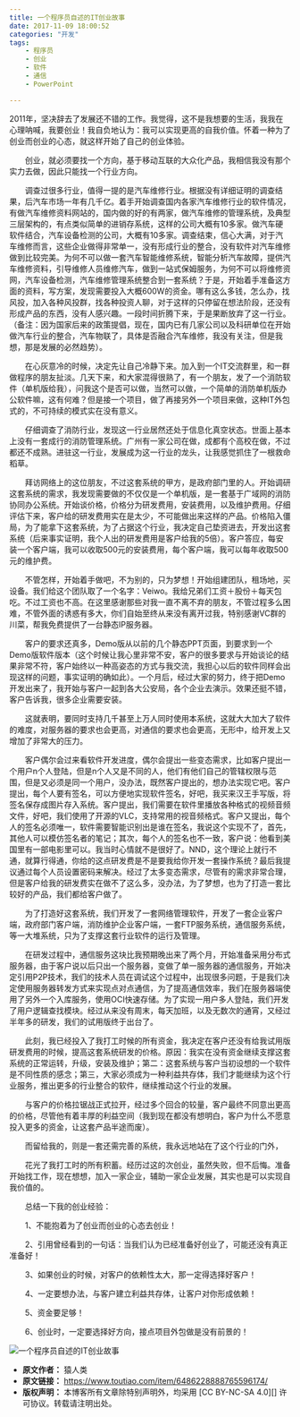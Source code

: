 ```yaml
---
title: 一个程序员自述的IT创业故事
date: 2017-11-09 18:00:52
categories: "开发"
tags:
	- 程序员
	- 创业
	- 软件
	- 通信
	- PowerPoint

---
```


2011年，坚决辞去了发展还不错的工作。我觉得，这不是我想要的生活，我我在心理呐喊，我要创业！我自负地认为：我可以实现更高的自我价值。怀着一种为了创业而创业的心态，就这样开始了自己的创业体验。

　　创业，就必须要找一个方向，基于移动互联的大众化产品，我相信我没有那个实力去做，因此只能找一个行业方向。

　　调查过很多行业，值得一提的是汽车维修行业。根据没有详细证明的调查结果，后汽车市场一年有几千亿。着手开始调查国内各家汽车维修行业的软件情况，有做汽车维修资料网站的，国内做的好的有两家，做汽车维修的管理系统，及典型三层架构的，有点类似简单的进销存系统，这样的公司大概有10多家。做汽车硬软件结合，汽车设备检测的公司，大概有10多家。调查结束，信心大满，对于汽车维修而言，这些企业做得非常单一，没有形成行业的整合，没有软件对汽车维修做到比较完美。为何不可以做一套汽车智能维修系统，智能分析汽车故障，提供汽车维修资料，引导维修人员维修汽车，做到一站式保姆服务，为何不可以将维修资网，汽车设备检测，汽车维修管理系统整合到一套系统？于是，开始着手准备这方面的资料，写方案，发现需要投入大概600W的资金。哪有这么多钱，怎么办，找风投，加入各种风投群，找各种投资人聊，对于这样的只停留在想法阶段，还没有形成产品的东西，没有人感兴趣。一段时间折腾下来，于是果断放弃了这一行业。（备注：因为国家后来的政策提倡，现在，国内已有几家公司以及科研单位在开始做汽车行业的整合，汽车物联了，具体是否融合汽车维修，我没有关注，但是我想，那是发展的必然趋势）。

　　在心灰意冷的时候，决定先让自己冷静下来。加入到一个IT交流群里，和一群做程序的朋友扯淡。几天下来，和大家混得很熟了，有一个朋友，发了一个消防软件（单机版给我），问我这个是否可以做，当然可以做，一个简单的消防单机版办公软件嘛，这有何难？但是接一个项目，做了再接另外一个项目来做，这种IT外包式的，不可持续的模式实在没有意义。

　　仔细调查了消防行业，发现这一行业居然还处于信息化真空状态。世面上基本上没有一套成行的消防管理系统。广州有一家公司在做，成都有个高校在做，不过都还不成熟。进驻这一行业，发展成为这一行业的龙头，让我感觉抓住了一根救命稻草。

　　拜访网络上的这位朋友，不过这套系统的甲方，是政府部门里的人。开始调研这套系统的需求，我发现需要做的不仅仅是一个单机版，是一套基于广域网的消防协同办公系统。开始谈价格，价格分为研发费用，安装费用，以及维护费用。仔细评估下来，客户给的研发费用实在是太少，不可能做出来这样的产品。价格陷入僵局，为了能拿下这套系统，为了占据这个行业，我决定自己垫资进去，开发出这套系统（后来事实证明，我个人出的研发费用是客户给我的5倍）。客户答应，每安装一个客户端，我可以收取500元的安装费用，每个客户端，我可以每年收取500元的维护费。

　　不管怎样，开始着手做吧，不为别的，只为梦想！开始组建团队，租场地，买设备。我们给这个团队取了一个名字：Veiwo。我给兄弟们工资＋股份＋每天包吃。不过工资也不高。在这里感谢那些对我一直不离不弃的朋友，不管过程多么困难，不管外面的诱惑有多大，你们自始至终从来没有离开过我，特别感谢VC群的川菜，帮我免费提供了一台静态IP服务器。

　　客户的要求还真多，Demo版从以前的几个静态PPT页面，到要求到一个Demo版软件版本（这个时候让我心里非常不安，客户的很多要求与开始谈论的结果非常不符，客户始终以一种高姿态的方式与我交流，我担心以后的软件同样会出现这样的问题，事实证明的确如此）。一个月后，经过大家的努力，终于把Demo开发出来了，我开始与客户一起到各大公安局，各个企业去演示。效果还挺不错，客户告诉我，很多企业需要安装。

　　这就表明，要同时支持几千甚至上万人同时使用本系统，这就大大加大了软件的难度，对服务器的要求也会更高，对通信的要求也会更高，无形中，给开发上又增加了非常大的压力。

　　客户偶尔会过来看软件开发进度，偶尔会提出一些变态需求，比如客户提出一个用户n个人登陆，但是n个人又是不同的人，他们有他们自己的管辖权限与范围，但是又必须是同一个用户，没办法，既然客户提出的，想办法实现它吧。客户提出，每个人要有签名，可以方便地实现软件签名，好吧，我买来汉王手写版，将签名保存成图片存入系统。客户提出，我们需要在软件里播放各种格式的视频音频文件，好吧，我们使用了开源的VLC，支持常用的视音频格式。客户又提出，每个人的签名必须唯一，软件需要智能识别出是谁在签名，我说这个实现不了，首先，其他人可以模仿签名者的笔记；其次，每个人的签名也不一致，客户说：他看到美国里有一部电影里可以。我当时心情就不是很好了。NND，这个理论上就行不通，就算行得通，你给的这点研发费是不是要我给你开发一套操作系统？最后我提议通过每个人员设置密码来解决。经过了太多变态需求，尽管有的需求非常合理，但是客户给我的研发费实在做不了这么多，没办法，为了梦想，也为了打造一套比较好的产品，我们都给客户做了。

　　为了打造好这套系统，我们开发了一套网络管理软件，开发了一套企业客户端，政府部门客户端，消防维护企业客户端，一套FTP服务系统，通信服务系统，等一大堆系统，只为了支撑这套行业软件的运行及管理。

　　在研发过程中，通信服务这块比我预期晚出来了两个月，开始准备采用分布式服务器，由于客户说以后只出一个服务器，变做了单一服务器的通信服务，开始决定引用P2P技术，我们的技术人员在调试这个过程中，出现很多问题，于是我们决定使用服务器转发方式来实现点对点通信，为了提高通信效率，我们在服务器端使用了另外一个入库服务，使用OCI快速存储。为了实现一用户多人登陆，我们开发了用户逻辑查找模块。经过从来没有周末，每天加班，以及无数次的通宵，又经过半年多的研发，我们的试用版终于出台了。

　　此刻，我已经投入了我打工时候的所有资金，我决定在客户还没有给我试用版研发费用的时候，提高这套系统研发的价格。原因：我实在没有资金继续支撑这套系统的正常运转，升级，安装及维护；第二：这套系统与客户当初设想的一个软件是不同性质的感念；第三，大家必须成为一种利益共存体，我们才能继续为这个行业服务，推出更多的行业整合的软件，继续推动这个行业的发展。

　　与客户的价格拉锯战正式拉开，经过多个回合的较量，客户最终不同意出更高的价格，尽管他有着丰厚的利益空间（我到现在都没有想明白，客户为什么不愿意投入更多的资金，让这套产品半途而废）。

　　而留给我的，则是一套还需完善的系统，我永远地站在了这个行业的门外，

　　花光了我打工时的所有积蓄。经历过这的次创业，虽然失败，但不后悔。准备开始找工作，现在想想，加入一家企业，辅助一家企业发展，其实也是可以实现自我价值的。

　　总结一下我的创业经验：

　　1、不能抱着为了创业而创业的心态去创业！

　　2、引用曾经看到的一句话：当我们认为已经准备好创业了，可能还没有真正准备好！

　　3、如果创业的时候，对客户的依赖性太大，那一定得选择好客户！

　　4、一定要想办法，与客户建立利益共存体，让客户对你形成依赖！

　　5、资金要足够！

　　6、创业时，一定要选择好方向，接点项目外包做是没有前景的！

![一个程序员自述的IT创业故事][IT]


[IT]: /pro/os/crawler/QAUF-YNQB-IJYI.jpg
 *  **原文作者：** 猿人类
 *  **原文链接：** https://www.toutiao.com/item/6486228888765596174/
 *  **版权声明：** 本博客所有文章除特别声明外，均采用 [CC BY-NC-SA 4.0][] 许可协议。转载请注明出处。